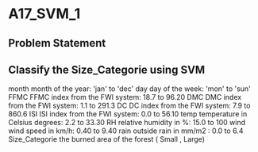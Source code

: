 # A17_SVM_1
## Problem Statement
## Classify the Size_Categorie using SVM
month month of the year: 'jan' to 'dec' day day of the week: 'mon' to 'sun' FFMC FFMC index from the FWI system: 18.7 to 96.20 DMC DMC index from the FWI system: 1.1 to 291.3 DC DC index from the FWI system: 7.9 to 860.6 ISI ISI index from the FWI system: 0.0 to 56.10 temp temperature in Celsius degrees: 2.2 to 33.30 RH relative humidity in %: 15.0 to 100 wind wind speed in km/h: 0.40 to 9.40 rain outside rain in mm/m2 : 0.0 to 6.4 Size_Categorie the burned area of the forest ( Small , Large)
